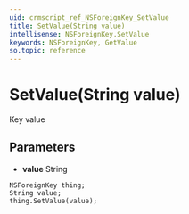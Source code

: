 ```yaml
---
uid: crmscript_ref_NSForeignKey_SetValue
title: SetValue(String value)
intellisense: NSForeignKey.SetValue
keywords: NSForeignKey, GetValue
so.topic: reference
---
```


# SetValue(String value)

Key value

## Parameters

* **value** String

```crmscript
NSForeignKey thing;
String value;
thing.SetValue(value);
```

